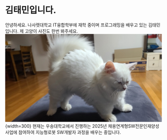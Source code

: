 # 김태민입니다.
안녕하세요. 나사렛대학교 IT융합학부에 재학 중이며 프로그래밍을 배우고 있는 김태민입니다.
제 고양이 사진도 한번 봐주세요.
![우리집 고양이 설이](https://github.com/gomtam/snow/blob/main/KakaoTalk_20240328_171743526.jpg?raw=true){width=300}
현재는 우송대학교에서 진행하는 2025년 채용연계형SW전문인재양성사업에 참여하여 지능형로봇 SW개발자 과정을 배우는 중입니다.
